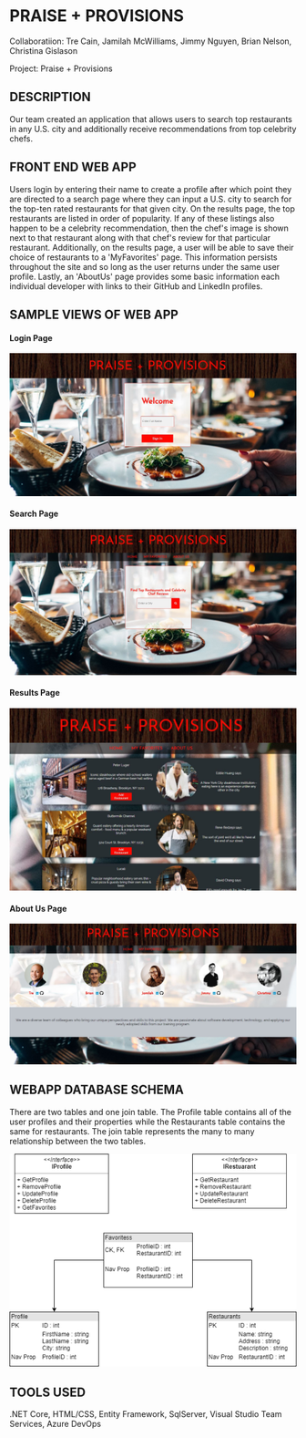 # PRAISE + PROVISIONS

Collaboratiion: Tre Cain, Jamilah McWilliams, Jimmy Nguyen, Brian Nelson, Christina Gislason

Project: Praise + Provisions

## DESCRIPTION 

Our team created an application that allows users to search top restaurants in any U.S. city and additionally receive recommendations from top celebrity chefs. 

## FRONT END WEB APP

Users login by entering their name to create a profile after which point they are directed to a search page where they can input a U.S. city to search for the top-ten rated restaurants for that given city. On the results page, the top restaurants are listed in order of popularity. If any of these listings also happen to be a celebrity recommendation, then the chef's image is shown next to that restaurant along with that chef's review for that particular restaurant. Additionally, on the results page, a user will be able to save their choice of restaurants to a 'MyFavorites' page. This information persists throughout the site and so long as the user returns under the same user profile. Lastly, an 'AboutUs' page provides some basic information each individual developer with links to their GitHub and LinkedIn profiles.

## SAMPLE VIEWS OF WEB APP

#### Login Page

![LoginPage](./Assets/LoginPage.JPG)

#### Search Page

![SearchPage](./Assets/SearchPage.JPG)

#### Results Page

![ResultsPage](./Assets/ResultsPage.JPG)

#### About Us Page

![AboutUsPage](./Assets/AboutUsPage.JPG)


## WEBAPP DATABASE SCHEMA

There are two tables and one join table. The Profile table contains all of the user profiles and their properties while the Restaurants table contains the same for restaurants. The join table represents the many to many relationship between the two tables.

![PP-WebApp-Schema](https://github.com/Praise-and-Provisions/PraiseProvisions/blob/master/WebAppSchema%20(1).png)

## TOOLS USED

.NET Core, HTML/CSS, Entity Framework, SqlServer, Visual Studio Team Services, Azure DevOps

